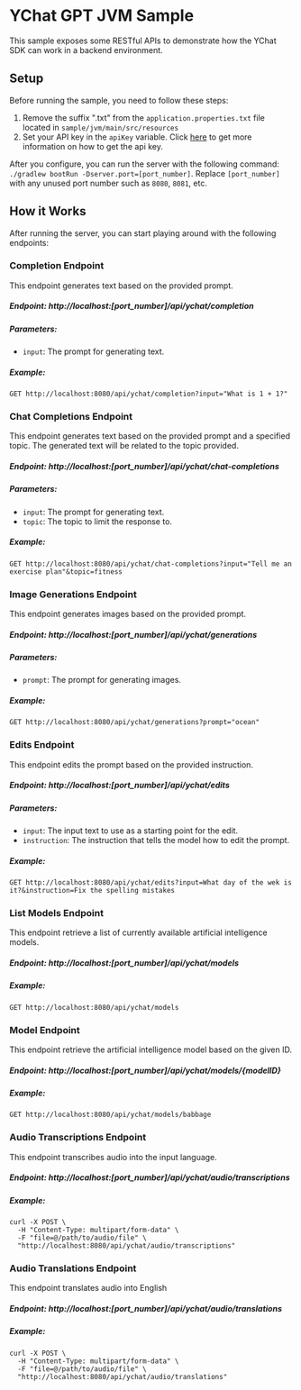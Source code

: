 #  YChat GPT JVM Sample

This sample exposes some RESTful APIs to demonstrate how the YChat SDK can work in a backend environment.

## Setup

Before running the sample, you need to follow these steps:

1. Remove the suffix ".txt" from the `application.properties.txt` file located in `sample/jvm/main/src/resources`
2. Set your API key in the `apiKey` variable. Click [here](https://beta.openai.com/docs/api-reference/authentication) to get more information on how to get the api key.

After you configure, you can run the server with the following command: `./gradlew bootRun -Dserver.port=[port_number]`. Replace `[port_number]` with any unused port number such as `8080`, `8081`, etc.

## How it Works

After running the server, you can start playing around with the following endpoints:

### Completion Endpoint

This endpoint generates text based on the provided prompt.

##### Endpoint: http://localhost:[port_number]/api/ychat/completion

##### Parameters:

- `input`: The prompt for generating text.

##### Example:

`GET http://localhost:8080/api/ychat/completion?input="What is 1 + 1?"`

### Chat Completions Endpoint

This endpoint generates text based on the provided prompt and a specified topic. The generated text will be related to the topic provided.

##### Endpoint: http://localhost:[port_number]/api/ychat/chat-completions

##### Parameters:

- `input`: The prompt for generating text.
- `topic`: The topic to limit the response to.

##### Example:

`GET http://localhost:8080/api/ychat/chat-completions?input="Tell me an exercise plan"&topic=fitness`

### Image Generations Endpoint

This endpoint generates images based on the provided prompt.

##### Endpoint: http://localhost:[port_number]/api/ychat/generations

##### Parameters:

- `prompt`: The prompt for generating images.

##### Example:

`GET http://localhost:8080/api/ychat/generations?prompt="ocean"`

### Edits Endpoint

This endpoint edits the prompt based on the provided instruction.

##### Endpoint: http://localhost:[port_number]/api/ychat/edits

##### Parameters:

- `input`: The input text to use as a starting point for the edit.
- `instruction`: The instruction that tells the model how to edit the prompt.

##### Example:

`GET http://localhost:8080/api/ychat/edits?input=What day of the wek is it?&instruction=Fix the spelling mistakes`

### List Models Endpoint

This endpoint retrieve a list of currently available artificial intelligence models.

##### Endpoint: http://localhost:[port_number]/api/ychat/models

##### Example:

`GET http://localhost:8080/api/ychat/models`

### Model Endpoint

This endpoint retrieve the artificial intelligence model based on the given ID.

##### Endpoint: http://localhost:[port_number]/api/ychat/models/{modelID}

##### Example:

`GET http://localhost:8080/api/ychat/models/babbage`

### Audio Transcriptions Endpoint

This endpoint transcribes audio into the input language.

##### Endpoint: http://localhost:[port_number]/api/ychat/audio/transcriptions

##### Example:

```
curl -X POST \
  -H "Content-Type: multipart/form-data" \
  -F "file=@/path/to/audio/file" \
  "http://localhost:8080/api/ychat/audio/transcriptions"
```

### Audio Translations Endpoint

This endpoint translates audio into English

##### Endpoint: http://localhost:[port_number]/api/ychat/audio/translations

##### Example:

```
curl -X POST \
  -H "Content-Type: multipart/form-data" \
  -F "file=@/path/to/audio/file" \
  "http://localhost:8080/api/ychat/audio/translations"
```